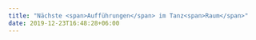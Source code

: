 ```yaml
---
title: "Nächste <span>Aufführungen</span> im Tanz<span>Raum</span>"
date: 2019-12-23T16:48:28+06:00
---
```

